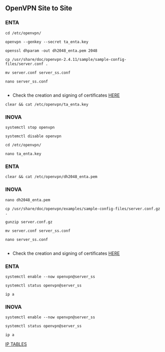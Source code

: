 ## OpenVPN Site to Site
### ENTA
```
cd /etc/openvpn/
```

```
openvpn --genkey --secret ta_enta.key
```

```
openssl dhparam -out dh2048_enta.pem 2048
```

```
cp /usr/share/doc/openvpn-2.4.11/sample/sample-config-files/server.conf .
```

```
mv server.conf server_ss.conf
```

```
nano server_ss.conf
```

```

```
* Check the creation and signing of certificates [HERE](https://github.com/rodrigobosilva/ProjectAWS/blob/main/2.%20Part%20A/1.certificates.md)

```
clear && cat /etc/openvpn/ta_enta.key
```
### INOVA
```
systemctl stop openvpn
```

```
systemctl disable openvpn
```

```
cd /etc/openvpn/
```

```
nano ta_enta.key
```
### ENTA
```
clear && cat /etc/openvpn/dh2048_enta.pem
```
### INOVA
```
nano dh2048_enta.pem
```

```
cp /usr/share/doc/openvpn/examples/sample-config-files/server.conf.gz .
```

```
gunzip server.conf.gz
```

```
mv server.conf server_ss.conf
```

```
nano server_ss.conf
```

```

```
* Check the creation and signing of certificates [HERE](https://github.com/rodrigobosilva/ProjectAWS/blob/main/2.%20Part%20A/1.certificates.md)
### ENTA
```
systemctl enable --now openvpn@server_ss
```

```
systemctl status openvpn@server_ss
```

```
ip a
```
### INOVA
```
systemctl enable --now openvpn@server_ss
```

```
systemctl status openvpn@server_ss
```

```
ip a
```


[IP TABLES](https://github.com/rodrigobosilva/ProjectAWS/blob/main/2.%20Part%20A/6.iptables.md)
```

```

```

```

```

```

```

```

```

```

```

```

```

```

```

```

```

```

```

```

```

```

```

```

```

```

```

```

```

```

```

```

```

```

```

```

```

```

```

```

```

```

```

```

```

```

```

```

```

```

```

```

```

```

```

```

```

```

```

```

```

```

```

```

```

```

```

```

```

```

```

```

```

```

```

```

```

```

```

```

```

```

```

```

```

```

```

```

```

```

```

```

```

```

```

```

```

```

```

```

```

```

```

```

```

```

```

```

```

```

```

```

